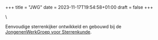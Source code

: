 +++
title = "JWG"
date = 2023-11-17T19:54:58+01:00
draft = false
+++

\

Eenvoudige sterrenkijker ontwikkeld en gebouwd bij de [JongenenWerkGroep
voor Sterrenkunde](http://www.sterrenkunde.nl/jwg).
